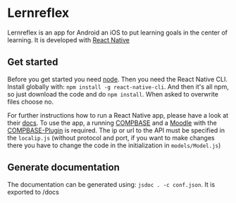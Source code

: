 # Lernreflex

Lernreflex is an app for Android an iOS to put learning goals in the center of learning. It is developed with
[React Native](https://facebook.github.io/react-native/)

## Get started
Before you get started you need [node](https://nodejs.org/).
Then you need the React Native CLI. Install globally with: `npm install -g react-native-cli`.
And then it's all npm, so just download the code and do `npm install`. When asked to overwrite files choose no.

For further instructions how to run a React Native app, please have a look at their [docs](https://facebook.github.io/react-native/).
To use the app, a running [COMPBASE](https://github.com/uzuzjmd/COMPBASE) and a [Moodle](https://github.com/moodle/moodle) with the [COMPBASE-Plugin](https://github.com/uzuzjmd/COMPBASE/tree/master/competence-lms-adaptors/moodle) is required. The ip or url to the API must be specified in the `localip.js` (without protocol and port, if you want to make changes there you have to change the code in the initialization in `models/Model.js`)

## Generate documentation
The documentation can be generated using:
`jsdoc . -c conf.json`.
It is exported to /docs
